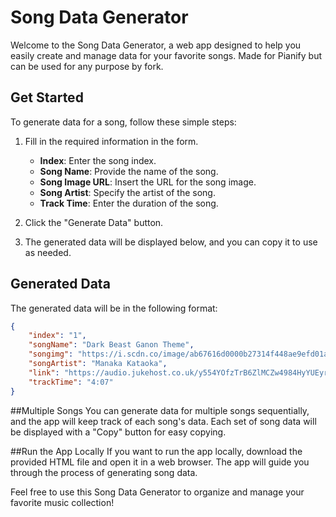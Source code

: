 # Song Data Generator

Welcome to the Song Data Generator, a web app designed to help you easily create and manage data for your favorite songs. Made for Pianify but can be used for any purpose by fork.

## Get Started

To generate data for a song, follow these simple steps:

1. Fill in the required information in the form.
   - **Index**: Enter the song index.
   - **Song Name**: Provide the name of the song.
   - **Song Image URL**: Insert the URL for the song image.
   - **Song Artist**: Specify the artist of the song.
   - **Track Time**: Enter the duration of the song.

2. Click the "Generate Data" button.

3. The generated data will be displayed below, and you can copy it to use as needed.

## Generated Data

The generated data will be in the following format:

```json
{
    "index": "1",
    "songName": "Dark Beast Ganon Theme",
    "songimg": "https://i.scdn.co/image/ab67616d0000b27314f448ae9efd01a34344c075",
    "songArtist": "Manaka Kataoka",
    "link": "https://audio.jukehost.co.uk/y554YOfzTrB6ZlMCZw4984HyYUEyrAil.mp3",
    "trackTime": "4:07"
}
```

##Multiple Songs
You can generate data for multiple songs sequentially, and the app will keep track of each song's data. Each set of song data will be displayed with a "Copy" button for easy copying.

##Run the App Locally
If you want to run the app locally, download the provided HTML file and open it in a web browser. The app will guide you through the process of generating song data.

Feel free to use this Song Data Generator to organize and manage your favorite music collection!
